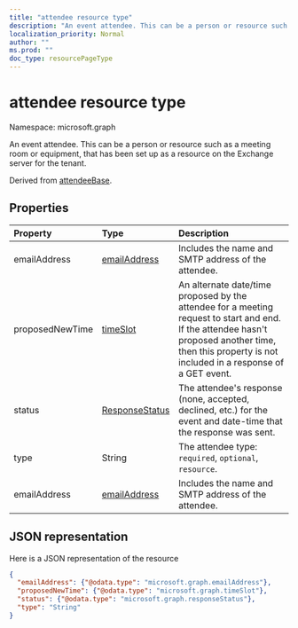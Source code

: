 ```yaml
---
title: "attendee resource type"
description: "An event attendee. This can be a person or resource such as a meeting room or equipment, that has been set up as a resource on the Exchange server for the tenant."
localization_priority: Normal
author: ""
ms.prod: ""
doc_type: resourcePageType
---
```


# attendee resource type

Namespace: microsoft.graph

An event attendee. This can be a person or resource such as a meeting room or equipment, that has been set up as a resource on the Exchange server for the tenant.

Derived from [attendeeBase](attendeebase.md).

## Properties
| Property	   | Type	|Description|
|:---------------|:--------|:----------|
|emailAddress|[emailAddress](emailaddress.md)|Includes the name and SMTP address of the attendee.|
|proposedNewTime|[timeSlot](timeslot.md)|An alternate date/time proposed by the attendee for a meeting request to start and end. If the attendee hasn't proposed another time, then this property is not included in a response of a GET event.|
|status|[ResponseStatus](responsestatus.md)|The attendee's response (none, accepted, declined, etc.) for the event and date-time that the response was sent.|
|type|String|The attendee type: `required`, `optional`, `resource`.|
|emailAddress|[emailAddress](emailaddress.md)|Includes the name and SMTP address of the attendee.|

## JSON representation

Here is a JSON representation of the resource

<!-- {
  "blockType": "resource",
  "baseType": "microsoft.graph.attendeeBase",
  "optionalProperties": [
   "proposedNewTime"
  ],
  "@odata.type": "microsoft.graph.attendee"
}-->

```json
{
  "emailAddress": {"@odata.type": "microsoft.graph.emailAddress"},
  "proposedNewTime": {"@odata.type": "microsoft.graph.timeSlot"},
  "status": {"@odata.type": "microsoft.graph.responseStatus"},
  "type": "String"
}

```


<!-- uuid: 8fcb5dbc-d5aa-4681-8e31-b001d5168d79
2015-10-25 14:57:30 UTC -->
<!-- {
  "type": "#page.annotation",
  "description": "attendee resource",
  "keywords": "",
  "section": "documentation",
  "tocPath": ""
}-->
